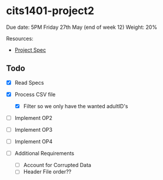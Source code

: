 # cits1401-project2

Due date: 5PM Friday 27th May (end of week 12)
Weight: 20%

Resources:
  + [Project Spec](https://lms.uwa.edu.au/bbcswebdav/pid-2598858-dt-content-rid-36576430_1/xid-36576430_1)
 
## Todo

+ [x] Read Specs
+ [x] Process CSV file
  + [x] Filter so we only have the wanted adultID's

+ [ ] Implement OP2

+ [ ] Implement OP3

+ [ ] Implement OP4

+ [ ] Additional Requirements
    + [ ] Account for Corrupted Data
    + [ ] Header File order??